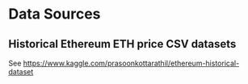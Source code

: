 # Data Sources

## Historical Ethereum ETH price CSV datasets
See https://www.kaggle.com/prasoonkottarathil/ethereum-historical-dataset
